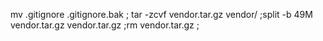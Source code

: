 mv .gitignore .gitignore.bak ;
tar -zcvf vendor.tar.gz vendor/ ;split -b 49M vendor.tar.gz vendor.tar.gz ;rm vendor.tar.gz ;
